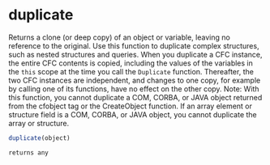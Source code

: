 # duplicate

Returns a clone (or deep copy) of an object or variable, leaving no reference to the original. Use this function to duplicate complex structures, such as nested structures and queries. When you duplicate a CFC instance, the entire CFC contents is copied, including the values of the variables in the `this` scope at the time you call the `Duplicate` function. Thereafter, the two CFC instances are independent, and changes to one copy, for example by calling one of its functions, have no effect on the other copy. Note: With this function, you cannot duplicate a COM, CORBA, or JAVA object returned from the cfobject tag or the CreateObject function. If an array element or structure field is a COM, CORBA, or JAVA object, you cannot duplicate the array or structure.

```javascript
duplicate(object)
```

```javascript
returns any
```
